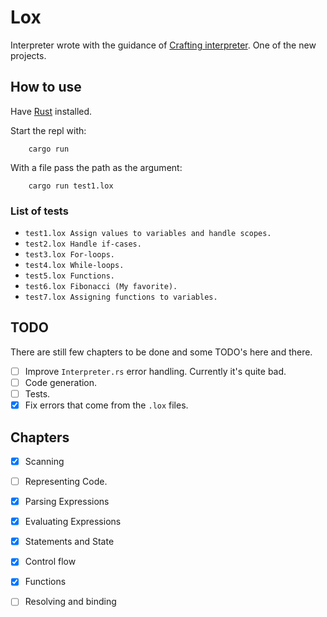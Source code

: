 # Lox  

Interpreter wrote with the guidance of [Crafting interpreter](https://craftinginterpreters.com/). One of the new projects.

## How to use  

Have [Rust](https://www.rust-lang.org/tools/install) installed.  

Start the repl with: 
```
    cargo run
```
With a file pass the path as the argument: 
```
    cargo run test1.lox
```

### List of tests  
* `test1.lox Assign values to variables and handle scopes.`  
* `test2.lox Handle if-cases.`  
* `test3.lox For-loops.`  
* `test4.lox While-loops.`  
* `test5.lox Functions.`  
* `test6.lox Fibonacci (My favorite).`  
* `test7.lox Assigning functions to variables.`  

## TODO
There are still few chapters to be done and some TODO's here and there.
- [ ] Improve `Interpreter.rs` error handling. Currently it's quite bad.    
- [ ] Code generation.  
- [ ] Tests.   
- [x] Fix errors that come from the `.lox` files.  

## Chapters  
- [x] Scanning
- [ ] Representing Code. 
- [x] Parsing Expressions
- [x] Evaluating Expressions
- [x] Statements and State
- [x] Control flow
- [x] Functions
- [ ] Resolving and binding

